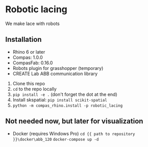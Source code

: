 # Robotic lacing

We make lace with robots

## Installation
- Rhino 6 or later
- Compas: 1.0.0
- CompasFab: 0.16.0
- Robots plugin for grasshopper (temporary)
- CREATE Lab ABB communication library

1. Clone this repo
2. `cd` to the repo locally
3. `pip install -e .` (don't forget the dot at the end)
4. Install skspatial: `pip install scikit-spatial`
5. `python -m compas_rhino.install -p robotic_lacing`

## Not needed now, but later for visualization
- Docker (requires Windows Pro)
`cd {{ path to repository }}\docker\abb_120`
`docker-compose up -d`
